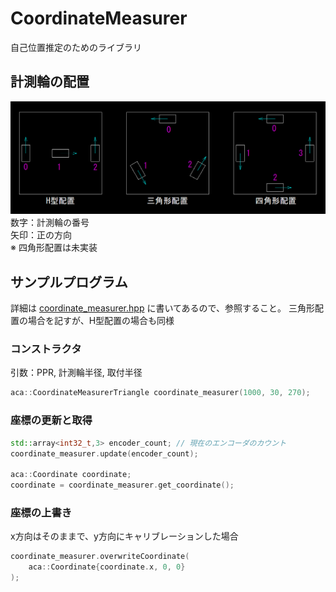 # CoordinateMeasurer

自己位置推定のためのライブラリ


## 計測輪の配置
![計測輪配置の図](measuring_wheel_position.png "計測輪配置")
数字：計測輪の番号  
矢印：正の方向  
※ 四角形配置は未実装


## サンプルプログラム
詳細は [coordinate_measurer.hpp](..\coordinate_measurer.hpp) に書いてあるので、参照すること。
三角形配置の場合を記すが、H型配置の場合も同様

### コンストラクタ
引数：PPR, 計測輪半径, 取付半径
```C++
aca::CoordinateMeasurerTriangle coordinate_measurer(1000, 30, 270);
```

### 座標の更新と取得
```C++
std::array<int32_t,3> encoder_count; // 現在のエンコーダのカウント
coordinate_measurer.update(encoder_count);

aca::Coordinate coordinate;
coordinate = coordinate_measurer.get_coordinate();
```

### 座標の上書き
x方向はそのままで、y方向にキャリブレーションした場合
```C++
coordinate_measurer.overwriteCoordinate(
    aca::Coordinate{coordinate.x, 0, 0}
);
```